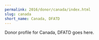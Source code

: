 ```yaml
---
permalink: 2016/donor/canada/index.html
slug: canada
short_name: Canada, DFATD
---
```


Donor profile for Canada, DFATD goes here.
